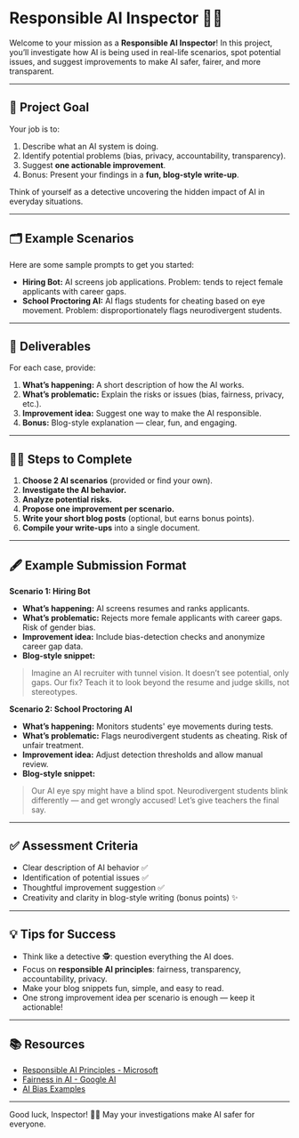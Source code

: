 # Responsible AI Inspector 🕵️‍♂️

Welcome to your mission as a **Responsible AI Inspector**! In this project, you’ll investigate how AI is being used in real-life scenarios, spot potential issues, and suggest improvements to make AI safer, fairer, and more transparent.

---

## 🎯 Project Goal

Your job is to:

1. Describe what an AI system is doing.
2. Identify potential problems (bias, privacy, accountability, transparency).
3. Suggest **one actionable improvement**.
4. Bonus: Present your findings in a **fun, blog-style write-up**.

Think of yourself as a detective uncovering the hidden impact of AI in everyday situations.

---

## 🗂️ Example Scenarios

Here are some sample prompts to get you started:

- **Hiring Bot:** AI screens job applications. Problem: tends to reject female applicants with career gaps.
- **School Proctoring AI:** AI flags students for cheating based on eye movement. Problem: disproportionately flags neurodivergent students.

---

## 📝 Deliverables

For each case, provide:

1. **What’s happening:** A short description of how the AI works.
2. **What’s problematic:** Explain the risks or issues (bias, fairness, privacy, etc.).
3. **Improvement idea:** Suggest one way to make the AI responsible.
4. **Bonus:** Blog-style explanation — clear, fun, and engaging.

---

## 🕵️‍♂️ Steps to Complete

1. **Choose 2 AI scenarios** (provided or find your own).
2. **Investigate the AI behavior.**
3. **Analyze potential risks.**
4. **Propose one improvement per scenario.**
5. **Write your short blog posts** (optional, but earns bonus points).
6. **Compile your write-ups** into a single document.

---

## 🖋 Example Submission Format

**Scenario 1: Hiring Bot**  
- **What’s happening:** AI screens resumes and ranks applicants.  
- **What’s problematic:** Rejects more female applicants with career gaps. Risk of gender bias.  
- **Improvement idea:** Include bias-detection checks and anonymize career gap data.  
- **Blog-style snippet:**  
> Imagine an AI recruiter with tunnel vision. It doesn’t see potential, only gaps. Our fix? Teach it to look beyond the resume and judge skills, not stereotypes.  

**Scenario 2: School Proctoring AI**  
- **What’s happening:** Monitors students' eye movements during tests.  
- **What’s problematic:** Flags neurodivergent students as cheating. Risk of unfair treatment.  
- **Improvement idea:** Adjust detection thresholds and allow manual review.  
- **Blog-style snippet:**  
> Our AI eye spy might have a blind spot. Neurodivergent students blink differently — and get wrongly accused! Let’s give teachers the final say.  

---

## ✅ Assessment Criteria

- Clear description of AI behavior ✅  
- Identification of potential issues ✅  
- Thoughtful improvement suggestion ✅  
- Creativity and clarity in blog-style writing (bonus points) ✨  

---

## 💡 Tips for Success

- Think like a detective 🕵️: question everything the AI does.  
- Focus on **responsible AI principles**: fairness, transparency, accountability, privacy.  
- Make your blog snippets fun, simple, and easy to read.  
- One strong improvement idea per scenario is enough — keep it actionable!  

---

## 📚 Resources

- [Responsible AI Principles - Microsoft](https://www.microsoft.com/en-us/ai/responsible-ai)  
- [Fairness in AI - Google AI](https://ai.google/responsibility/fairness)  
- [AI Bias Examples](https://www.technologyreview.com/2020/06/11/1002544/how-to-reduce-bias-in-ai/)  

---

Good luck, Inspector! 🕵️‍♂️ May your investigations make AI safer for everyone.
